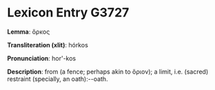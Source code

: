 # Lexicon Entry G3727

**Lemma**: ὅρκος

**Transliteration (xlit)**: hórkos

**Pronunciation**: hor'-kos

**Description**:
from  (a fence; perhaps akin to ὅριον); a limit, i.e. (sacred) restraint (specially, an oath):--oath.
